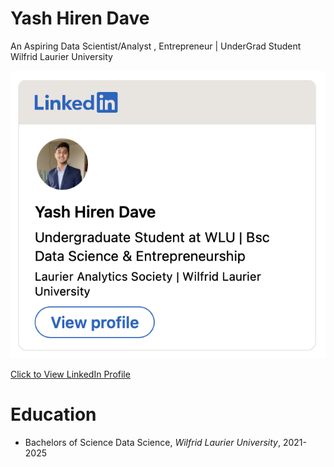 # Yash Hiren Dave 
An Aspiring Data Scientist/Analyst , Entrepreneur | UnderGrad Student Wilfrid Laurier University

![alt text](https://github.com/YashDave0110/Portfolio-Yash_Dave/blob/main/Screen%20Shot%202021-12-11%20at%201.26.31%20AM.png)

[Click to View LinkedIn Profile](https://www.linkedin.com/in/yashdave01)

# Education
* Bachelors of Science Data Science, *Wilfrid Laurier University*, 2021-2025

